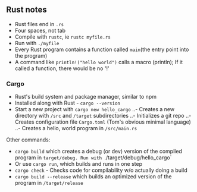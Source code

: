 ## Rust notes

- Rust files end in `.rs`
- Four spaces, not tab
- Compile with `rustc`, ie `rustc myfile.rs`
- Run with `./myfile`
- Every Rust program contains a function called `main`(the entry point into the program)
- A command like `println!("hello world")` calls a macro (println); If it called a function, there would be no '!'

### Cargo

- Rust's build system and package manager, similar to npm
- Installed along with Rust - `cargo --version`
- Start a new project with `cargo new hello_cargo`
  ..- Creates a new directory with `/src` and `/target` subdirectories
  ..- Initializes a git repo
  ..- Creates configuration file `Cargo.toml` (Tom's obvious minimal language)
  ..- Creates a hello, world program in `/src/main.rs`

Other commands:

- `cargo build` which creates a debug (or dev) version of the compiled program in `target/debug. Run with `./target/debug/hello_cargo`
- Or use `cargo run`, which builds and runs in one step
- `cargo check` - Checks code for compilability w/o actually doing a build
- `cargo build --release` which builds an optimized version of the program in `/target/release`
